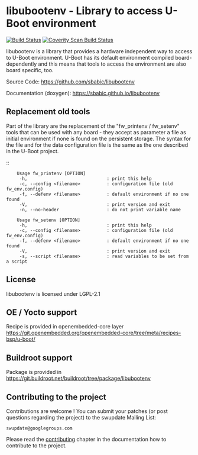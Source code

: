 libubootenv - Library to access U-Boot environment
==================================================

[![Build Status](https://travis-ci.org/sbabic/libubootenv.svg?branch=master)](https://travis-ci.org/sbabic/libubootenv)
[![Coverity Scan Build Status](https://scan.coverity.com/projects/21387/badge.svg)](https://scan.coverity.com/projects/21387)

libubootenv is a library that provides a hardware independent way to access
to U-Boot environment. U-Boot has its default environment compiled board-dependently
and this means that tools to access the environment are also board specific, too.

Source Code: https://github.com/sbabic/libubootenv

Documentation (doxygen): https://sbabic.github.io/libubootenv

Replacement old tools
---------------------

Part of the library are the replacement of the "fw_printenv / fw_setenv" tools that
can be used with any board - they accept as parameter a file as initial environment if none is found
on the persistent storage. The syntax for the file and for the data configuration file
is the same as the one described in the U-Boot project.

::

        Usage fw_printenv [OPTION]
         -h,                              : print this help
         -c, --config <filename>          : configuration file (old fw_env.config)
         -f, --defenv <filename>          : default environment if no one found
         -V,                              : print version and exit
         -n, --no-header                  : do not print variable name

        Usage fw_setenv [OPTION]
         -h,                              : print this help
         -c, --config <filename>          : configuration file (old fw_env.config)
         -f, --defenv <filename>          : default environment if no one found
         -V,                              : print version and exit
         -s, --script <filename>          : read variables to be set from a script

License
-------

libubootenv is licensed under LGPL-2.1

OE / Yocto support
------------------

Recipe is provided in openembedded-core layer https://git.openembedded.org/openembedded-core/tree/meta/recipes-bsp/u-boot/

Buildroot support
-----------------

Package is provided in https://git.buildroot.net/buildroot/tree/package/libubootenv

Contributing to the project
---------------------------

Contributions are welcome !  You can submit your patches (or post questions
regarding the project) to the swupdate Mailing List:

	swupdate@googlegroups.com

Please read the [contributing](http://sbabic.github.io/swupdate/contributing.html)
chapter in the documentation how to contribute to the project.
